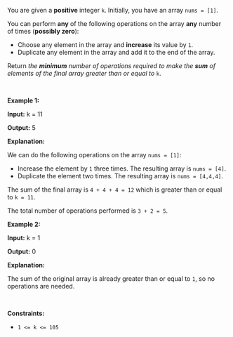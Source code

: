 You are given a **positive** integer `k`. Initially, you have an array `nums = [1]`.


You can perform **any** of the following operations on the array **any** number of times (**possibly zero**):


* Choose any element in the array and **increase** its value by `1`.
* Duplicate any element in the array and add it to the end of the array.


Return *the **minimum** number of operations required to make the **sum** of elements of the final array greater than or equal to* `k`.


 


**Example 1:**



**Input:** k = 11


**Output:** 5


**Explanation:**


We can do the following operations on the array `nums = [1]`:


* Increase the element by `1` three times. The resulting array is `nums = [4]`.
* Duplicate the element two times. The resulting array is `nums = [4,4,4]`.


The sum of the final array is `4 + 4 + 4 = 12` which is greater than or equal to `k = 11`.  

The total number of operations performed is `3 + 2 = 5`.



**Example 2:**



**Input:** k = 1


**Output:** 0


**Explanation:**


The sum of the original array is already greater than or equal to `1`, so no operations are needed.



 


**Constraints:**


* `1 <= k <= 105`


